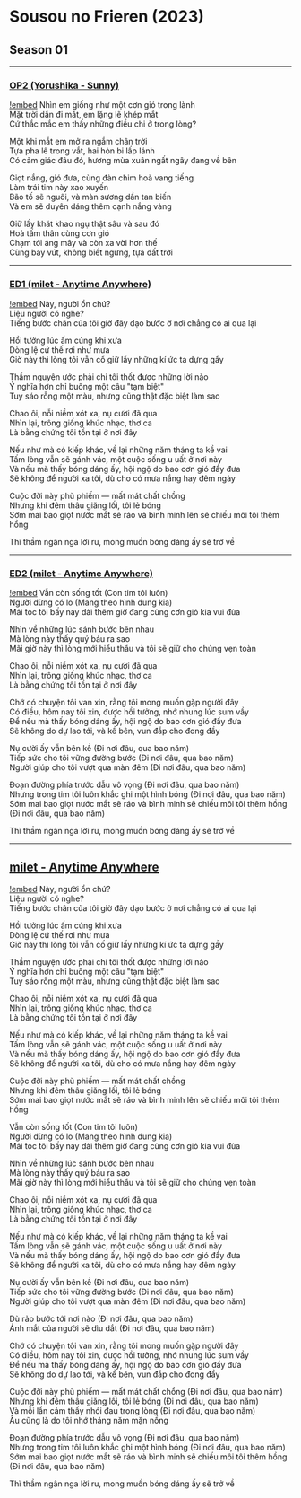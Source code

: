 # Sousou no Frieren (2023)

## Season 01

---

### [OP2 (Yorushika - Sunny)](https://youtu.be/iqsnJJK8GA4?si=w8-zfo-r8873-68R)
[!embed](https://files.catbox.moe/qzyn0q.mp4)
Nhìn em giống như một cơn gió trong lành  
Mặt trời dần đi mất, em lặng lẽ khép mắt  
Cứ thắc mắc em thấy những điều chi ở trong lòng? 

Một khi mắt em mở ra ngắm chân trời  
Tựa pha lê trong vắt, hai hòn bi lấp lánh  
Có cảm giác đâu đó, hương mùa xuân ngất ngây đang về bên 

Giọt nắng, gió đưa, cùng đàn chim hoà vang tiếng  
Làm trái tim này xao xuyến  
Bão tố sẽ nguôi, và màn sương dần tan biến  
Và em sẽ duyên dáng thêm cạnh nắng vàng 

Giữ lấy khát khao ngụ thật sâu và sau đó  
Hoà tấm thân cùng cơn gió  
Chạm tới áng mây và còn xa vời hơn thế  
Cùng bay vút, không biết ngưng, tựa đất trời

---

### [ED1 (milet - Anytime Anywhere)](https://youtu.be/7pmd0kt3FOs?si=7s45C2eVOJX2pvlQ)
[!embed](https://files.catbox.moe/6s4bj1.mp4)
Này, người ổn chứ?  
Liệu người có nghe?  
Tiếng bước chân của tôi giờ đây dạo bước ở nơi chẳng có ai qua lại

Hồi tưởng lúc ấm cúng khi xưa  
Dòng lệ cứ thế rơi như mưa  
Giờ này thì lòng tôi vẫn cố giữ lấy những kí ức ta dựng gầy

Thầm nguyện ước phải chi tôi thốt được những lời nào  
Ý nghĩa hơn chỉ buông một câu "tạm biệt"  
Tuy sáo rỗng một màu, nhưng cũng thật đặc biệt làm sao

Chao ôi, nỗi niềm xót xa, nụ cười đã qua  
Nhìn lại, trông giống khúc nhạc, thơ ca  
Là bằng chứng tôi tồn tại ở nơi đây

Nếu như mà có kiếp khác, về lại những năm tháng ta kề vai  
Tấm lòng vẫn sẽ gánh vác, một cuộc sống u uất ở nơi này  
Và nếu mà thấy bóng dáng ấy, hội ngộ do bao cơn gió đẩy đưa  
Sẽ không để người xa tôi, dù cho có mưa nắng hay đêm ngày

Cuộc đời này phù phiếm — mất mát chất chồng  
Nhưng khi đêm thâu giăng lối, tôi lẻ bóng  
Sớm mai bao giọt nước mắt sẽ ráo và bình minh lên sẽ chiếu môi tôi thêm hồng

Thì thầm ngân nga lời ru, mong muốn bóng dáng ấy sẽ trở về

---

### [ED2 (milet - Anytime Anywhere)](https://youtu.be/HAOQDCF0jQE?si=ROPED1FRc_r3YDNb)
[!embed](https://files.catbox.moe/2x1ulv.mp4)
Vẫn còn sống tốt (Con tim tôi luôn)  
Người đừng có lo (Mang theo hình dung kia)  
Mái tóc tôi bấy nay dài thêm giờ đang cùng cơn gió kia vui đùa

Nhìn về những lúc sánh bước bên nhau  
Mà lòng này thấy quý báu ra sao  
Mãi giờ này thì lòng mới hiểu thấu và tôi sẽ giữ cho chúng vẹn toàn

Chao ôi, nỗi niềm xót xa, nụ cười đã qua  
Nhìn lại, trông giống khúc nhạc, thơ ca  
Là bằng chứng tôi tồn tại ở nơi đây

Chớ có chuyện tôi van xin, rằng tôi mong muốn gặp người đây  
Có điều, hôm nay tôi xin, được hồi tưởng, nhớ nhung lúc sum vầy  
Để nếu mà thấy bóng dáng ấy, hội ngộ do bao cơn gió đẩy đưa  
Sẽ không do dự lao tới, và kề bên, vun đắp cho đong đầy

Nụ cười ấy vẫn bên kề (Đi nơi đâu, qua bao năm)  
Tiếp sức cho tôi vững đường bước (Đi nơi đâu, qua bao năm)  
Người giúp cho tôi vượt qua màn đêm (Đi nơi đâu, qua bao năm)

Đoạn đường phía trước dẫu vô vọng (Đi nơi đâu, qua bao năm)  
Nhưng trong tim tôi luôn khắc ghi một hình bóng (Đi nơi đâu, qua bao năm)  
Sớm mai bao giọt nước mắt sẽ ráo và bình minh sẽ chiếu môi tôi thêm hồng (Đi nơi đâu, qua bao năm)

Thì thầm ngân nga lời ru, mong muốn bóng dáng ấy sẽ trở về

---

## [milet - Anytime Anywhere](https://youtu.be/lv5R6C3hz54?si=Y8sU0ZeYPAWm_n4H)
[!embed](https://files.catbox.moe/karelt.mp4)
Này, người ổn chứ?  
Liệu người có nghe?  
Tiếng bước chân của tôi giờ đây dạo bước ở nơi chẳng có ai qua lại

Hồi tưởng lúc ấm cúng khi xưa  
Dòng lệ cứ thế rơi như mưa  
Giờ này thì lòng tôi vẫn cố giữ lấy những kí ức ta dựng gầy

Thầm nguyện ước phải chi tôi thốt được những lời nào  
Ý nghĩa hơn chỉ buông một câu "tạm biệt"  
Tuy sáo rỗng một màu, nhưng cũng thật đặc biệt làm sao

Chao ôi, nỗi niềm xót xa, nụ cười đã qua  
Nhìn lại, trông giống khúc nhạc, thơ ca  
Là bằng chứng tôi tồn tại ở nơi đây

Nếu như mà có kiếp khác, về lại những năm tháng ta kề vai  
Tấm lòng vẫn sẽ gánh vác, một cuộc sống u uất ở nơi này  
Và nếu mà thấy bóng dáng ấy, hội ngộ do bao cơn gió đẩy đưa  
Sẽ không để người xa tôi, dù cho có mưa nắng hay đêm ngày

Cuộc đời này phù phiếm — mất mát chất chồng  
Nhưng khi đêm thâu giăng lối, tôi lẻ bóng  
Sớm mai bao giọt nước mắt sẽ ráo và bình minh lên sẽ chiếu môi tôi thêm hồng

Vẫn còn sống tốt (Con tim tôi luôn)  
Người đừng có lo (Mang theo hình dung kia)  
Mái tóc tôi bấy nay dài thêm giờ đang cùng cơn gió kia vui đùa

Nhìn về những lúc sánh bước bên nhau  
Mà lòng này thấy quý báu ra sao  
Mãi giờ này thì lòng mới hiểu thấu và tôi sẽ giữ cho chúng vẹn toàn

Chao ôi, nỗi niềm xót xa, nụ cười đã qua  
Nhìn lại, trông giống khúc nhạc, thơ ca  
Là bằng chứng tôi tồn tại ở nơi đây

Nếu như mà có kiếp khác, về lại những năm tháng ta kề vai  
Tấm lòng vẫn sẽ gánh vác, một cuộc sống u uất ở nơi này  
Và nếu mà thấy bóng dáng ấy, hội ngộ do bao cơn gió đẩy đưa  
Sẽ không để người xa tôi, dù cho có mưa nắng hay đêm ngày

Nụ cười ấy vẫn bên kề (Đi nơi đâu, qua bao năm)  
Tiếp sức cho tôi vững đường bước (Đi nơi đâu, qua bao năm)  
Người giúp cho tôi vượt qua màn đêm (Đi nơi đâu, qua bao năm)

Dù rảo bước tới nơi nào (Đi nơi đâu, qua bao năm)  
Ánh mắt của người sẽ dìu dắt (Đi nơi đâu, qua bao năm)  

Chớ có chuyện tôi van xin, rằng tôi mong muốn gặp người đây  
Có điều, hôm nay tôi xin, được hồi tưởng, nhớ nhung lúc sum vầy  
Để nếu mà thấy bóng dáng ấy, hội ngộ do bao cơn gió đẩy đưa  
Sẽ không do dự lao tới, và kề bên, vun đắp cho đong đầy

Cuộc đời này phù phiếm — mất mát chất chồng (Đi nơi đâu, qua bao năm)  
Nhưng khi đêm thâu giăng lối, tôi lẻ bóng (Đi nơi đâu, qua bao năm)  
Và mỗi lần cảm thấy nhói đau trong lòng (Đi nơi đâu, qua bao năm)  
Âu cũng là do tôi nhớ tháng năm mặn nồng

Đoạn đường phía trước dẫu vô vọng (Đi nơi đâu, qua bao năm)  
Nhưng trong tim tôi luôn khắc ghi một hình bóng (Đi nơi đâu, qua bao năm)  
Sớm mai bao giọt nước mắt sẽ ráo và bình minh sẽ chiếu môi tôi thêm hồng (Đi nơi đâu, qua bao năm)  

Thì thầm ngân nga lời ru, mong muốn bóng dáng ấy sẽ trở về